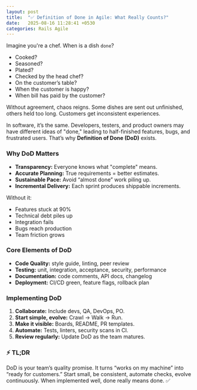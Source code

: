 ```yaml
---
layout: post
title:  "✅ Definition of Done in Agile: What Really Counts?"
date:   2025-08-16 11:28:41 +0530
categories: Rails Agile
---
```


Imagine you're a chef. When is a dish `done`?
- Cooked?
- Seasoned?
- Plated?
- Checked by the head chef?
- On the customer’s table?
- When the customer is happy?
- When bill has paid by the customer?

Without agreement, chaos reigns. Some dishes are sent out unfinished, others held too long. Customers get inconsistent experiences.

In software, it’s the same. Developers, testers, and product owners may have different ideas of "done," leading to half-finished features, bugs, and frustrated users. That’s why **Definition of Done (DoD)** exists.

### Why DoD Matters

- **Transparency:** Everyone knows what "complete" means.
- **Accurate Planning:** True requirements = better estimates.
- **Sustainable Pace:** Avoid “almost done” work piling up.
- **Incremental Delivery:** Each sprint produces shippable increments.

Without it:
- Features stuck at 90%
- Technical debt piles up
- Integration fails
- Bugs reach production
- Team friction grows

### Core Elements of DoD

- **Code Quality:** style guide, linting, peer review
- **Testing:** unit, integration, acceptance, security, performance
- **Documentation:** code comments, API docs, changelog
- **Deployment:** CI/CD green, feature flags, rollback plan

### Implementing DoD

1. **Collaborate:** Include devs, QA, DevOps, PO.
2. **Start simple, evolve:** Crawl → Walk → Run.
3. **Make it visible:** Boards, README, PR templates.
4. **Automate:** Tests, linters, security scans in CI.
5. **Review regularly:** Update DoD as the team matures.

### ⚡ TL;DR

DoD is your team’s quality promise. It turns “works on my machine” into “ready for customers.” Start small, be consistent, automate checks, evolve continuously. When implemented well, done really means done. ✅
